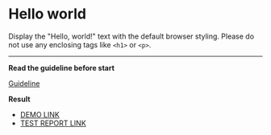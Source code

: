 # Hello world

Display the "Hello, world!" text with the default browser styling. Please do not
use any enclosing tags like `<h1>` or `<p>`.
___

**Read the guideline before start**

[Guideline](https://mate-academy.github.io/layout_task-guideline/)

**Result**

  - [DEMO LINK](https://serdavydko.github.io/layout_hello-world/) <br>
  - [TEST REPORT LINK](https://serdavydko.github.io/layout_hello-world//report/html_report/)
